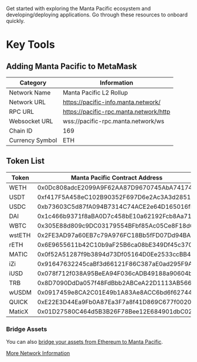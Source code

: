 Get started with exploring the Manta Pacific ecosystem and developing/deploying applications. Go through these resources to onboard quickly.

# Key Tools

## Adding Manta Pacific to MetaMask
| Category         | Information                                 |
| ---------------- | ------------------------------------------- |
| Network Name     | Manta Pacific L2 Rollup                               |
| Network URL      | https://pacific-info.manta.network/ |
| RPC URL       | https://pacific-rpc.manta.network/http |
| Websocket URL | wss://pacific-rpc.manta.network/ws     |
| Chain ID         | 169                                      |
| Currency Symbol  | ETH                                         |

## Token List

| Token        | Manta Pacific Contract Address  | Ethererum Mainnet Contract Address |
| ---------------- | ------------------------------------------- | ------------------------------------------- |
| WETH     | 0x0Dc808adcE2099A9F62AA87D9670745AbA741746 | |
| USDT | 0xf417F5A458eC102B90352F697D6e2Ac3A3d2851f | 0xdAC17F958D2ee523a2206206994597C13D831ec7 |
| USDC | 0xb73603C5d87fA094B7314C74ACE2e64D165016fb | 0xA0b86991c6218b36c1d19D4a2e9Eb0cE3606eB48 |
| DAI | 0x1c466b9371f8aBA0D7c458bE10a62192Fcb8Aa71 | 0x6B175474E89094C44Da98b954EedeAC495271d0F |
| WBTC | 0x305E88d809c9DC03179554BFbf85Ac05Ce8F18d6 | 0x2260FAC5E5542a773Aa44fBCfeDf7C193bc2C599 |
| wstETH | 0x2FE3AD97a60EB7c79A976FC18Bb5fFD07Dd94BA5 | 0x7f39C581F595B53c5cb19bD0b3f8dA6c935E2Ca0 |
| rETH | 0x6E9655611b42C10b9aF25B6ca08bE349Df45c370 | 0xae78736Cd615f374D3085123A210448E74Fc6393 |
| MATIC | 0x0f52A51287f9b3894d73Df05164D0Ee2533ccBB4 | 0x7D1AfA7B718fb893dB30A3aBc0Cfc608AaCfeBB0 |
| iZi | 0x91647632245caBf3d66121F86C387aE0ad295F9A | 0x9ad37205d608b8b219e6a2573f922094cec5c200 |
| iUSD | 0x078f712f038A95BeEA94F036cADB49188a90604b | 0x0A3BB08b3a15A19b4De82F8AcFc862606FB69A2D |
| TRB | 0x8D7090DdDa057f48FdBbb2ABCeA22D1113AB566a | 0x88dF592F8eb5D7Bd38bFeF7dEb0fBc02cf3778a0 |
| wUSDM | 0x0917459e8CA2C01E49b1A83Ae8ACC6bd6f627442 | 0x57F5E098CaD7A3D1Eed53991D4d66C45C9AF7812 |
| QUICK | 0xE22E3D44Ea9Fb0A87Ea3F7a8f41D869C677f0020 | 0xd2ba23de8a19316a638dc1e7a9adda1d74233368 |
| MaticX | 0x01D27580C464d5B3B26F78Bee12E684901dbC02a | 0xf03A7Eb46d01d9EcAA104558C732Cf82f6B6B645 |

### Bridge Assets

You can also [bridge your assets from Ethereum to Manta Pacific](https://pacific-bridge.manta.network/).

[More Network Information](https://pacific.manta.network/)
